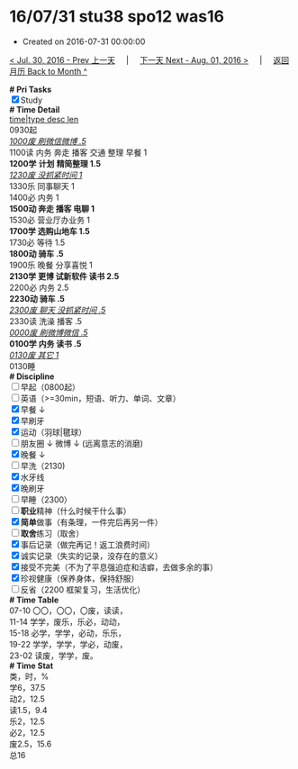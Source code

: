 # 16/07/31 stu38 spo12 was16

- Created on 2016-07-31 00:00:00

[< Jul. 30, 2016 - Prev 上一天](_archived/lifelogs/2016/07/d30.md) &nbsp; &nbsp; | &nbsp; &nbsp; [下一天 Next - Aug. 01, 2016 >](_archived/lifelogs/2016/08/d01.md) &nbsp; &nbsp; |  &nbsp; &nbsp; [返回月历 Back to Month ^](_archived/lifelogs/2016/07/index.md)
<br/><div><b># Pri Tasks</b></div><div><input checked="true" type="checkbox"/>Study</div><div><b># Time Detail</b></div><div><u>time|type desc len</u></div><div>0930起</div><div><u><i>1000废 刷微信微博 .5</i></u></div><div>1100读 内务 奔走 播客 交通 整理 早餐 1</div><div><b>1200学</b> <b>计划</b> <b>精简整理 1.5</b></div><div><u><i>1230废 没抓紧时间 1</i></u></div><div>1330乐 同事聊天 1</div><div>1400必 内务 1</div><div><b>1500动 奔走 播客 电聊 1</b></div><div>1530必 营业厅办业务 1</div><div><b>1700学 选购山地车 1.5</b></div><div>1730必 等待 1.5</div><div><b>1800动 骑车 .5</b></div><div>1900乐 晚餐 分享喜悦 1</div><div><b>2130学 更博 试新软件 读书 2.5</b></div><div>2200必 内务 2.5</div><div><b>2230动 骑车 .5</b></div><div><u><i>2300废 聊天 没抓紧时间 .5</i></u></div><div>2330读 洗澡 播客 .5</div><div><u><i>0000废 刷微博微信 .5</i></u></div><div><b>0100学 内务 读书 .5</b></div><div><u><i>0130废 其它 1</i></u></div><div>0130睡</div><div><b># Discipline</b></div><div><input type="checkbox"/>早起（0800起）</div><div><input type="checkbox"/>英语（&gt;=30min，短语、听力、单词、文章）</div><div><input checked="true" type="checkbox"/>早餐 ↓</div><div><input checked="true" type="checkbox"/>早刷牙</div><div><input checked="true" type="checkbox"/>运动（羽球|毽球）</div><div><input type="checkbox"/>朋友圈 ↓ 微博 ↓ (远离意志的消磨)</div><div><input checked="true" type="checkbox"/>晚餐 ↓</div><div><input type="checkbox"/>早洗（2130)</div><div><input checked="true" type="checkbox"/>水牙线</div><div><input checked="true" type="checkbox"/>晚刷牙</div><div><input type="checkbox"/>早睡（2300）</div><div><input type="checkbox"/><b>职业</b>精神（什么时候干什么事）</div><div><input checked="true" type="checkbox"/><b>简单</b>做事（有条理，一件完后再另一件）</div><div><input type="checkbox"/><b>取舍</b>练习（取舍）</div><div><input checked="true" type="checkbox"/>事后记录（做完再记！返工浪费时间）</div><div><input checked="true" type="checkbox"/>诚实记录（失实的记录，没存在的意义）</div><div><input checked="true" type="checkbox"/>接受不完美（不为了平息强迫症和洁癖，去做多余的事）</div><div><input checked="true" type="checkbox"/>珍视健康（保养身体，保持舒服）</div><div><input type="checkbox"/>反省（2200 框架复习，生活优化）</div><div><b># Time Table</b></div><div>07-10 〇〇，〇〇，〇废，读读，</div><div>11-14 学学，废乐，乐必，动动，</div><div>15-18 必学，学学，必动，乐乐，</div><div>19-22 学学，学学，学必，动废，</div><div>23-02 读废，学学，废。</div><div><b># Time Stat</b></div><div>类，时，%</div><div>学6，37.5</div><div>动2，12.5</div><div>读1.5，9.4</div><div>乐2，12.5</div><div>必2，12.5</div><div>废2.5，15.6</div><div>总16</div>
